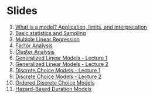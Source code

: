 Slides
================

1.  [What is a model? Application, limits, and
    interpretation](https://github.com/U-Shift/Transport-Demand-Modelling/releases/download/2020.1/class_1.pdf)
2.  [Basic statistics and
    Sampling](https://github.com/U-Shift/Transport-Demand-Modelling/releases/download/2020.1/class_2.pdf)
3.  [Multiple Linear
    Regression](https://github.com/U-Shift/Transport-Demand-Modelling/releases/download/2020.1/class_3.pdf)
4.  [Factor
    Analysis](https://github.com/U-Shift/Transport-Demand-Modelling/releases/download/2020.1/class_4.pdf.pdf)
5.  [Cluster
    Analysis](https://github.com/U-Shift/Transport-Demand-Modelling/releases/download/2020.1/class_5.pdf)
6.  [Generalized Linear Models - Lecture
    1](https://github.com/U-Shift/Transport-Demand-Modelling/releases/download/2020.1/class_6.pdf)
7.  [Generalized Linear Models - Lecture
    2](https://github.com/U-Shift/Transport-Demand-Modelling/releases/download/2020.1/class_7.pdf)
8.  [Discrete Choice Models - Lecture
    1](https://github.com/U-Shift/Transport-Demand-Modelling/releases/download/2020.1/class_8.pdf)
9.  [Discrete Choice Models - Lecture
    2](https://github.com/U-Shift/Transport-Demand-Modelling/releases/download/2020.1/class_9.pdf)
10. [Ordered Discrete Choice
    Models](https://github.com/U-Shift/Transport-Demand-Modelling/releases/download/2020.1/class_10.pdf)
11. [Hazard-Based Duration
    Models](https://github.com/U-Shift/Transport-Demand-Modelling/releases/download/2020.1/class_11.pdf)

